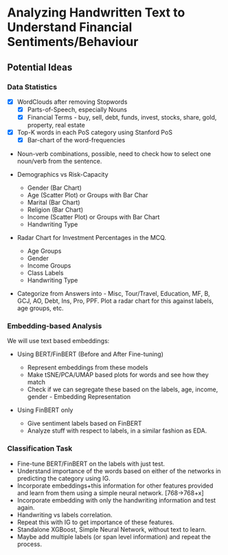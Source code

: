 # Analyzing Handwritten Text to Understand Financial Sentiments/Behaviour

## Potential Ideas
### Data Statistics
- [x] WordClouds after removing Stopwords
    - [x] Parts-of-Speech, especially Nouns
    - [x] Financial Terms - buy, sell, debt, funds, invest, stocks, share, gold, property, real estate
- [x] Top-K words in each PoS category using Stanford PoS
    - [x] Bar-chart of the word-frequencies
    
- Noun-verb combinations, possible, need to check how to select one noun/verb from the sentence.

- Demographics vs Risk-Capacity 
    - Gender (Bar Chart)
    - Age (Scatter Plot) or Groups with Bar Char
    - Marital (Bar Chart)
    - Religion (Bar Chart)
    - Income (Scatter Plot) or Groups with Bar Chart
    - Handwriting Type

- Radar Chart for Investment Percentages in the MCQ.
    - Age Groups
    - Gender
    - Income Groups
    - Class Labels
    - Handwriting Type

- Categorize from Answers into - Misc, Tour/Travel, Education, MF, B, GCJ, AO, Debt, Ins, Pro, PPF. Plot a radar chart for this against labels, age groups, etc.


### Embedding-based Analysis
We will use text based embeddings:

- Using BERT/FinBERT (Before and After Fine-tuning)
    - Represent embeddings from these models
    - Make tSNE/PCA/UMAP based plots for words and see how they match
    - Check if we can segregate these based on the labels, age, income, gender - Embedding Representation 

- Using FinBERT only
    - Give sentiment labels based on FinBERT
    - Analyze stuff with respect to labels, in a similar fashion as EDA.

### Classification Task

- Fine-tune BERT/FinBERT on the labels with just test.
- Understand importance of the words based on either of the networks in predicting the category using IG.
- Incorporate embeddings+this information for other features provided and learn from them using a simple neural network. [768->768+x]
- Incorporate embedding with only the handwriting information and test again.
- Handwriting vs labels correlation.
- Repeat this with IG to get importance of these features.
- Standalone XGBoost, Simple Neural Network, without text to learn.
- Maybe add multiple labels (or span level information) and repeat the process.
